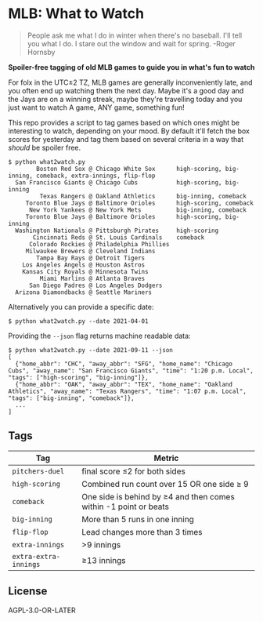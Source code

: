 # MLB: What to Watch

> People ask me what I do in winter when there's no baseball. I'll tell you what I do. I stare out the window and wait for spring. -Roger Hornsby

**Spoiler-free tagging of old MLB games to guide you in what's fun to watch**

For folx in the UTC±2 TZ, MLB games are generally inconveniently late, and you often end up watching them the next day. Maybe it's a good day and the Jays are on a winning streak, maybe they're travelling today and you just want to watch A game, ANY game, something fun!

This repo provides a script to tag games based on which ones might be interesting to watch, depending on your mood. By default it'll fetch the box scores for yesterday and tag them based on several criteria in a way that *should* be spoiler free.

```
$ python what2watch.py
        Boston Red Sox @ Chicago White Sox      high-scoring, big-inning, comeback, extra-innings, flip-flop
  San Francisco Giants @ Chicago Cubs           high-scoring, big-inning
         Texas Rangers @ Oakland Athletics      big-inning, comeback
     Toronto Blue Jays @ Baltimore Orioles      high-scoring, comeback
      New York Yankees @ New York Mets          big-inning, comeback
     Toronto Blue Jays @ Baltimore Orioles      high-scoring, big-inning
  Washington Nationals @ Pittsburgh Pirates     high-scoring
       Cincinnati Reds @ St. Louis Cardinals    comeback
      Colorado Rockies @ Philadelphia Phillies
     Milwaukee Brewers @ Cleveland Indians
        Tampa Bay Rays @ Detroit Tigers
    Los Angeles Angels @ Houston Astros
    Kansas City Royals @ Minnesota Twins
         Miami Marlins @ Atlanta Braves
      San Diego Padres @ Los Angeles Dodgers
  Arizona Diamondbacks @ Seattle Mariners
```

Alternatively you can provide a specific date:

```
$ python what2watch.py --date 2021-04-01
```

Providing the `--json` flag returns machine readable data:

```
$ python what2watch.py --date 2021-09-11 --json
[
  {"home_abbr": "CHC", "away_abbr": "SFG", "home_name": "Chicago Cubs", "away_name": "San Francisco Giants", "time": "1:20 p.m. Local", "tags": ["high-scoring", "big-inning"]},
  {"home_abbr": "OAK", "away_abbr": "TEX", "home_name": "Oakland Athletics", "away_name": "Texas Rangers", "time": "1:07 p.m. Local", "tags": ["big-inning", "comeback"]},
  ...
]
```

## Tags

Tag                   | Metric
---                   | ---
`pitchers-duel`       | final score ≤2 for both sides
`high-scoring`        | Combined run count over 15 OR one side ≥ 9
`comeback`            | One side is behind by ≥4 and then comes within -1 point or beats
`big-inning`          | More than 5 runs in one inning
`flip-flop`           | Lead changes more than 3 times
`extra-innings`       | >9 innings
`extra-extra-innings` | ≥13 innings


## License

AGPL-3.0-OR-LATER

